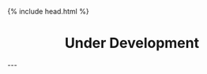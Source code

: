 <!-- ALWAYS INCLUDE HEAD -->
{% include head.html %}

<h1 style="text-align: center;">Under Development</h1>
---
